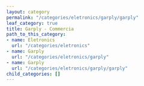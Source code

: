 ```yaml
---
layout: category
permalink: "/categories/eletronics/garply/garply"
leaf_category: true
title: Garply - Commercia
path_to_this_category:
- name: Eletronics
  url: "/categories/eletronics"
- name: Garply
  url: "/categories/eletronics/garply"
- name: Garply
  url: "/categories/eletronics/garply/garply"
child_categories: []
---
```

